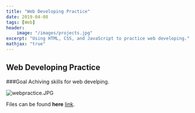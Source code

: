 ```yaml
---
title: "Web Developing Practice"
date: 2019-04-08
tags: [Web]
header:
    image: "/images/projects.jpg"
excerpt: "Using HTML, CSS, and JavaScript to practice web developing."
mathjax: "true"
---
```

## Web Developing Practice
###Goal
Achiving skills for web develping.

<img src="{{ site.url }}{{ site.baseurl }}/images/webpractice.JPG" alt="webpractice.JPG">

Files can be found **here** [link](https://github.com/limdata/files).